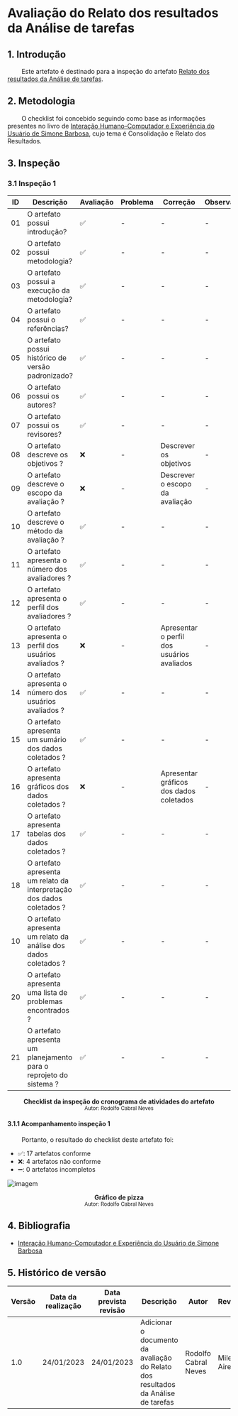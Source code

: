 # Avaliação do Relato dos resultados da Análise de tarefas

## 1. Introdução

&emsp;&emsp; Este artefato é destinado para a inspeção do artefato [Relato dos resultados da Análise de tarefas](../DesignAvalDesenv/nivel1/AnaliseTarefass/ResultadoAnaTarefas.md).

## 2. Metodologia

&emsp;&emsp; O checklist foi concebido seguindo como base as informações presentes no livro de [Interação Humano-Computador e Experiência do Usuário de Simone Barbosa](https://www.amazon.com.br/Intera%C3%A7%C3%A3o-Humano-Computador-Simone-Junqueira-Barbosa/dp/8535234187), cujo tema é Consolidação e Relato dos Resultados.

## 3. Inspeção

### 3.1 Inspeção 1

| ID | Descrição | Avaliação | Problema | Correção | Observações |
|----|-----------|-----------|----------|----------|-------------|
| 01 | O artefato possui introdução? | ✅ | - | - | - |
| 02 | O artefato possui metodologia? | ✅ | - | - | - |
| 03 | O artefato possui a execução da metodologia? | ✅ | - | - | - |
| 04 | O artefato possui o referências? |✅| - | - | - |
| 05 | O artefato possui histórico de versão padronizado? | ✅ | - | - | - |
| 06 | O artefato possui os autores? | ✅  | - | - | - |
| 07 | O artefato possui os revisores? | ✅  | - | - | - |
| 08 | O artefato descreve os objetivos ? | ❌ |- | Descrever os objetivos | - |
| 09 | O artefato descreve o escopo da avaliação ? | ❌ |- | Descrever o escopo da avaliação | - |
| 10 | O artefato descreve o método da avaliação ? | ✅ |- | - | - |
| 11 | O artefato apresenta o número dos avaliadores ? | ✅ |- | - | - |
| 12 | O artefato apresenta o perfil dos avaliadores ? | ✅ |- | - | - |
| 13 | O artefato apresenta o perfil dos usuários avaliados ? | ❌ |- | Apresentar o perfil dos usuários avaliados | - |
| 14 | O artefato apresenta o número dos usuários avaliados ? | ✅ |- | - | - |
| 15 | O artefato apresenta um sumário dos dados coletados ? | ✅ |- | - | - |
| 16 | O artefato apresenta gráficos dos dados coletados ? | ❌ |- | Apresentar gráficos dos dados coletados | - |
| 17 | O artefato apresenta tabelas dos dados coletados ? | ✅ |- | - | - |
| 18 | O artefato apresenta um relato da interpretação dos dados coletados ? | ✅ |- | - | - |
| 10 | O artefato apresenta um relato da análise dos dados coletados ? | ✅ |- | - | - |
| 20 | O artefato apresenta uma lista de problemas encontrados ? | ✅ |- | - | - |
| 21 | O artefato apresenta um planejamento para o reprojeto do sistema ? | ✅ |- | - | - |

<figcaption align='center'>
    <b>Checklist da inspeção do cronograma de atividades do artefato
</b>
        <br><small>Autor: Rodolfo Cabral Neves</small>
</figcaption> 

#### 3.1.1 Acompanhamento inspeção 1

&emsp;&emsp; Portanto, o resultado do checklist deste artefato foi:

  - ✅: 17 artefatos conforme
  - ❌: 4 artefatos não conforme
  - ➖: 0 artefatos incompletos


![imagem](../assets/graficos/GraficoPlanejamentoRelatoResultados.png)
<figcaption align='center'>
    <b>Gráfico de pizza</b>
        <br><small>Autor: Rodolfo Cabral Neves</small>
</figcaption>

## 4. Bibliografia 

 - [Interação Humano-Computador e Experiência do Usuário de Simone Barbosa](https:/www.amazon.com.br/Intera%C3%A7%C3%A3o-Humano-Computador-Simone-Junqueira-Barbosa/dp/8535234187)

## 5. Histórico de versão

| Versão | Data da realização | Data prevista revisão | Descrição | Autor | Revisor |
|--------|------|------|-----------|-------|---------|
| 1.0    | 24/01/2023 | 24/01/2023 | Adicionar o documento da avaliação do Relato dos resultados da Análise de tarefas | Rodolfo Cabral Neves | Milena Aires |
